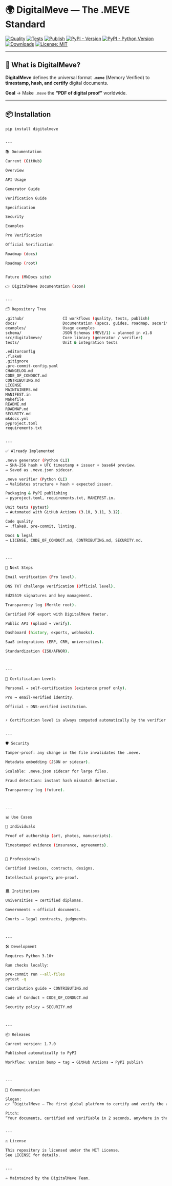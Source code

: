 
# 🌍 DigitalMeve — The .MEVE Standard

[![Quality](https://github.com/BACOUL/digitalmeve/actions/workflows/quality.yml/badge.svg?branch=main)](https://github.com/BACOUL/digitalmeve/actions/workflows/quality.yml)
[![Tests](https://github.com/BACOUL/digitalmeve/actions/workflows/tests.yml/badge.svg?branch=main)](https://github.com/BACOUL/digitalmeve/actions/workflows/tests.yml)
[![Publish](https://github.com/BACOUL/digitalmeve/actions/workflows/publish.yml/badge.svg?branch=main)](https://github.com/BACOUL/digitalmeve/actions/workflows/publish.yml)
[![PyPI - Version](https://img.shields.io/pypi/v/digitalmeve.svg?label=DigitalMeve&logo=pypi)](https://pypi.org/project/digitalmeve/)
[![PyPI - Python Version](https://img.shields.io/pypi/pyversions/digitalmeve.svg?logo=python&label=Python)](https://pypi.org/project/digitalmeve/)
[![Downloads](https://pepy.tech/badge/digitalmeve)](https://pepy.tech/project/digitalmeve)
[![License: MIT](https://img.shields.io/badge/License-MIT-green.svg)](https://github.com/BACOUL/digitalmeve/blob/main/LICENSE)

---

## 📖 What is DigitalMeve?

**DigitalMeve** defines the universal format **`.meve`** (Memory Verified) to **timestamp, hash, and certify** digital documents.

**Goal** → Make `.meve` the **“PDF of digital proof”** worldwide.

---

## 📦 Installation

```bash
pip install digitalmeve


---

📚 Documentation

Current (GitHub)

Overview

API Usage

Generator Guide

Verification Guide

Specification

Security

Examples

Pro Verification

Official Verification

Roadmap (docs)

Roadmap (root)


Future (MkDocs site)

👉 DigitalMeve Documentation (soon)


---

🗂 Repository Tree

.github/                 CI workflows (quality, tests, publish)
docs/                    Documentation (specs, guides, roadmap, security)
examples/                Usage examples
schema/                  JSON Schemas (MEVE/1) ← planned in v1.8
src/digitalmeve/         Core library (generator / verifier)
tests/                   Unit & integration tests

.editorconfig
.flake8
.gitignore
.pre-commit-config.yaml
CHANGELOG.md
CODE_OF_CONDUCT.md
CONTRIBUTING.md
LICENSE
MAINTAINERS.md
MANIFEST.in
Makefile
README.md
ROADMAP.md
SECURITY.md
mkdocs.yml
pyproject.toml
requirements.txt


---

✅ Already Implemented

.meve generator (Python CLI)
→ SHA-256 hash + UTC timestamp + issuer + base64 preview.
→ Saved as .meve.json sidecar.

.meve verifier (Python CLI)
→ Validates structure + hash + expected issuer.

Packaging & PyPI publishing
→ pyproject.toml, requirements.txt, MANIFEST.in.

Unit tests (pytest)
→ Automated with GitHub Actions (3.10, 3.11, 3.12).

Code quality
→ .flake8, pre-commit, linting.

Docs & legal
→ LICENSE, CODE_OF_CONDUCT.md, CONTRIBUTING.md, SECURITY.md.



---

🚧 Next Steps

Email verification (Pro level).

DNS TXT challenge verification (Official level).

Ed25519 signatures and key management.

Transparency log (Merkle root).

Certified PDF export with DigitalMeve footer.

Public API (upload → verify).

Dashboard (history, exports, webhooks).

SaaS integrations (ERP, CRM, universities).

Standardization (ISO/AFNOR).



---

🔑 Certification Levels

Personal → self-certification (existence proof only).

Pro → email-verified identity.

Official → DNS-verified institution.


⚡ Certification level is always computed automatically by the verifier.


---

🛡 Security

Tamper-proof: any change in the file invalidates the .meve.

Metadata embedding (JSON or sidecar).

Scalable: .meve.json sidecar for large files.

Fraud detection: instant hash mismatch detection.

Transparency log (future).



---

📊 Use Cases

👤 Individuals

Proof of authorship (art, photos, manuscripts).

Timestamped evidence (insurance, agreements).


👔 Professionals

Certified invoices, contracts, designs.

Intellectual property pre-proof.


🏛 Institutions

Universities → certified diplomas.

Governments → official documents.

Courts → legal contracts, judgments.



---

🛠 Development

Requires Python 3.10+

Run checks locally:

pre-commit run --all-files
pytest -q

Contribution guide → CONTRIBUTING.md

Code of Conduct → CODE_OF_CONDUCT.md

Security policy → SECURITY.md



---

📦 Releases

Current version: 1.7.0

Published automatically to PyPI

Workflow: version bump → tag → GitHub Actions → PyPI publish



---

📢 Communication

Slogan:
👉 “DigitalMeve — The first global platform to certify and verify the authenticity of your documents.”

Pitch:
“Your documents, certified and verifiable in 2 seconds, anywhere in the world.”


---

⚖ License

This repository is licensed under the MIT License.
See LICENSE for details.


---

✍️ Maintained by the DigitalMeve Team.


